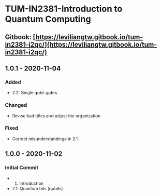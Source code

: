 # TUM-IN2381-Introduction to Quantum Computing

## Gitbook: [https://leviliangtw.gitbook.io/tum-in2381-i2qc/](https://leviliangtw.gitbook.io/tum-in2381-i2qc/)

## 1.0.1 - 2020-11-04

### Added

* 2.2. Single qubit gates

### **Changed**

* Revise bad titles and adjust the organization

### Fixed

* Correct misunderstandings in 2.1. 

## 1.0.0 - 2020-11-02

### Initial Commit

* 1. Introduction
* 2.1. Quantum bits \(qubits\)

